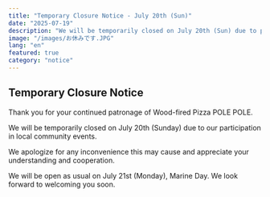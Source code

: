 ```yaml
---
title: "Temporary Closure Notice - July 20th (Sun)"
date: "2025-07-19"
description: "We will be temporarily closed on July 20th (Sun) due to participation in local community events."
image: "/images/お休みです.JPG"
lang: "en"
featured: true
category: "notice"
---
```


## Temporary Closure Notice

Thank you for your continued patronage of Wood-fired Pizza POLE POLE.

We will be temporarily closed on July 20th (Sunday) due to our participation in local community events.

We apologize for any inconvenience this may cause and appreciate your understanding and cooperation.

We will be open as usual on July 21st (Monday), Marine Day.
We look forward to welcoming you soon.
